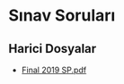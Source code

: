 # Sınav Soruları


<!--HariciDosyalar-->

## Harici Dosyalar

- [Final 2019 SP.pdf](./Final%202019%20SP.pdf)


<!--HariciDosyalar-->

